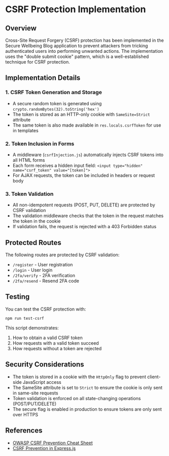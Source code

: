 # CSRF Protection Implementation

## Overview

Cross-Site Request Forgery (CSRF) protection has been implemented in the Secure Wellbeing Blog application to prevent attackers from tricking authenticated users into performing unwanted actions. The implementation uses the "double submit cookie" pattern, which is a well-established technique for CSRF protection.

## Implementation Details

### 1. CSRF Token Generation and Storage

- A secure random token is generated using `crypto.randomBytes(32).toString('hex')`
- The token is stored as an HTTP-only cookie with `SameSite=Strict` attribute
- The same token is also made available in `res.locals.csrfToken` for use in templates

### 2. Token Inclusion in Forms

- A middleware (`csrfInjection.js`) automatically injects CSRF tokens into all HTML forms
- Each form receives a hidden input field: `<input type="hidden" name="csrf_token" value="[token]">`
- For AJAX requests, the token can be included in headers or request body

### 3. Token Validation

- All non-idempotent requests (POST, PUT, DELETE) are protected by CSRF validation
- The validation middleware checks that the token in the request matches the token in the cookie
- If validation fails, the request is rejected with a 403 Forbidden status

## Protected Routes

The following routes are protected by CSRF validation:

- `/register` - User registration
- `/login` - User login
- `/2fa/verify` - 2FA verification
- `/2fa/resend` - Resend 2FA code

## Testing

You can test the CSRF protection with:

```
npm run test-csrf
```

This script demonstrates:
1. How to obtain a valid CSRF token
2. How requests with a valid token succeed
3. How requests without a token are rejected

## Security Considerations

- The token is stored in a cookie with the `HttpOnly` flag to prevent client-side JavaScript access
- The SameSite attribute is set to `Strict` to ensure the cookie is only sent in same-site requests
- Token validation is enforced on all state-changing operations (POST/PUT/DELETE)
- The secure flag is enabled in production to ensure tokens are only sent over HTTPS

## References

- [OWASP CSRF Prevention Cheat Sheet](https://cheatsheetseries.owasp.org/cheatsheets/Cross-Site_Request_Forgery_Prevention_Cheat_Sheet.html)
- [CSRF Prevention in Express.js](https://expressjs.com/en/resources/middleware/csurf.html)